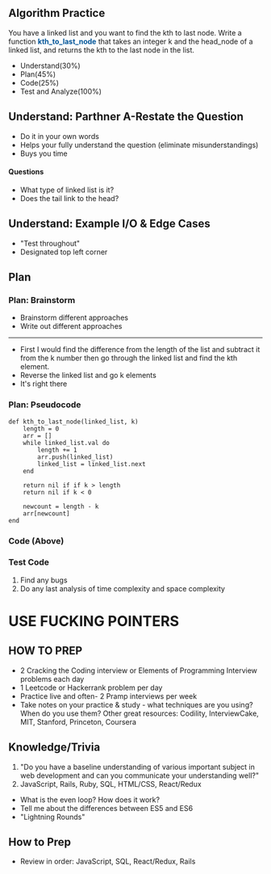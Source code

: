 ## Algorithm Practice 
You have a linked list and you want to find the kth to last node. Write a function  <span style="color:#059"> **kth_to_last_node**
</span> that takes an integer k and the head_node of a linked list, and returns the kth to the last node in the list.

* Understand(30%)
* Plan(45%)
* Code(25%)
* Test and Analyze(100%)

## Understand: Parthner A-Restate the Question
* Do it in your own words
* Helps your fully understand the question (eliminate misunderstandings)
* Buys you time

#### Questions
* What type of linked list is it?
* Does the tail link to the head?


## Understand: Example I/O & Edge Cases 
* "Test throughout"
* Designated top left corner

## Plan

### Plan: Brainstorm
* Brainstorm different approaches 
* Write out different approaches 
----
* First I would find the difference from the length of the list and subtract it from the k number then go through the linked list and find the kth element.
* Reverse the linked list and go k elements
* It's right there

### Plan: Pseudocode 

```
def kth_to_last_node(linked_list, k)
	length = 0 
	arr = []
	while linked_list.val do
		length += 1 
		arr.push(linked_list)
		linked_list = linked_list.next
	end
	
	return nil if if k > length
	return nil if k < 0

	newcount = length - k
	arr[newcount]
end 
```
### Code (Above)
### Test Code 
1. Find any bugs
2. Do any last analysis of time complexity and space complexity

# USE FUCKING POINTERS

## HOW TO PREP
* 2 Cracking the Coding interview or Elements of Programming Interview problems each day
* 1 Leetcode or Hackerrank problem per day
* Practice live and often- 2 Pramp interviews per week
* Take notes on your practice & study - what techniques are you using? When do you use them?
Other great resources: Codility, InterviewCake, MIT, Stanford, Princeton, Coursera

## Knowledge/Trivia
1. "Do you have a baseline understanding of various important subject in web development and can you communicate your understanding well?"
2. JavaScript, Rails, Ruby, SQL, HTML/CSS, React/Redux

* What is the even loop? How does it work?
* Tell me about the differences between ES5 and ES6
* "Lightning Rounds"

## How to Prep
* Review in order: JavaScript, SQL, React/Redux, Rails